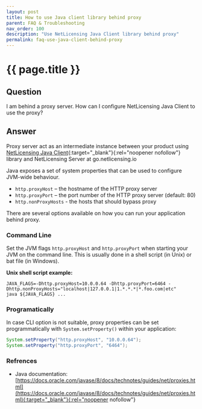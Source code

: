 ```yaml
---
layout: post
title: How to use Java client library behind proxy
parent: FAQ & Troubleshooting
nav_order: 100
description: "Use NetLicensing Java Client library behind proxy"
permalink: faq-use-java-client-behind-proxy
---
```


{{ page.title }}
=============

## Question

I am behind a proxy server. How can I configure NetLicensing Java Client to use the proxy?

## Answer

Proxy server act as an intermediate instance between your product using [NetLicensing Java Client](https://github.com/Labs64/NetLicensingClient-java){:target="_blank"}{:rel="noopener nofollow"} library and NetLicensing Server at go.netlicensing.io

Java exposes a set of system properties that can be used to configure JVM-wide behaviour.

- `http.proxyHost` – the hostname of the HTTP proxy server
- `http.proxyPort` – the port number of the HTTP proxy server (default: 80)
- `http.nonProxyHosts` - the hosts that should bypass proxy

There are several options available on how you can run your application behind proxy.

### Command Line

Set the JVM flags `http.proxyHost` and `http.proxyPort` when starting your JVM on the command line.
This is usually done in a shell script (in Unix) or bat file (in Windows).

**Unix shell script example:**
```shell
JAVA_FLAGS=-Dhttp.proxyHost=10.0.0.64 -Dhttp.proxyPort=6464 -Dhttp.nonProxyHosts="localhost|127.0.0.1|1.*.*.*|*.foo.com‌​|etc"
java ${JAVA_FLAGS} ...
```

### Programatically

In case CLI option is not suitable, proxy properties can be set programmatically with `System.setProperty()` within your application:

```java
System.setProperty("http.proxyHost", "10.0.0.64");
System.setProperty("http.proxyPort", "6464");
```

### Refrences

- Java documentation: [https://docs.oracle.com/javase/8/docs/technotes/guides/net/proxies.html](https://docs.oracle.com/javase/8/docs/technotes/guides/net/proxies.html){:target="_blank"}{:rel="noopener nofollow"}
